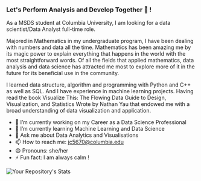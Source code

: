 ### Let's Perform Analysis and Develop Together 🥷 ! 

As a MSDS student at Columbia University, I am looking for a data scientist/Data Analyst full-time role. 

Majored in Mathematics in my undergraduate program, I have been dealing with numbers and data all the time. Mathematics has been amazing me by its magic power to explain everything that happens in the world with the most straightforward words. Of all the fields that applied mathematics, data analysis and data science has attracted me most to explore more of it in the future for its beneficial use in the community. 

I learned data structure, algorithm and programming with Python and C++ as well as SQL. And I have experience in machine learning projects. Having read the book Visualize This: The Flowing Data Guide to Design, Visualization, and Statistics Wrote by Nathan Yau that endowed me with a broad understanding of data visualization and application.

- 🔭 I’m currently working on my Career as a Data Science Professional
- 🌱 I’m currently learning Machine Learning and Data Science 
- 💬 Ask me about Data Analytics and Visualisations
- 📫 How to reach me: jc5670@columbia.edu
- 😄 Pronouns: she/her
- ⚡ Fun fact: I am always calm !

![Your Repository's Stats](https://github-readme-stats.vercel.app/api?username=Jiayuancui&show_icons=true)
